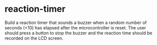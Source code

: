 # reaction-timer
Build a reaction timer that sounds a buzzer when a random  number of seconds (&lt;10) has elapsed after the microcontroller is reset. The user should press a button to stop the buzzer and the reaction time should be recorded on the LCD screen.  
